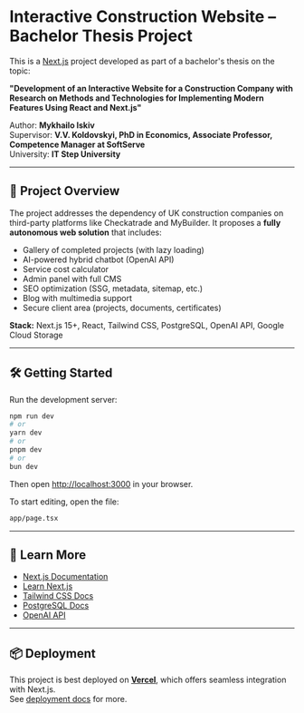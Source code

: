 # Interactive Construction Website – Bachelor Thesis Project

This is a [Next.js](https://nextjs.org) project developed as part of a bachelor's thesis on the topic:

**"Development of an Interactive Website for a Construction Company with Research on Methods and Technologies for Implementing Modern Features Using React and Next.js"**

Author: **Mykhailo Iskiv**  
Supervisor: **V.V. Koldovskyi, PhD in Economics, Associate Professor, Competence Manager at SoftServe**  
University: **IT Step University**

---

## 🚀 Project Overview

The project addresses the dependency of UK construction companies on third-party platforms like Checkatrade and MyBuilder. It proposes a **fully autonomous web solution** that includes:

- Gallery of completed projects (with lazy loading)
- AI-powered hybrid chatbot (OpenAI API)
- Service cost calculator
- Admin panel with full CMS
- SEO optimization (SSG, metadata, sitemap, etc.)
- Blog with multimedia support
- Secure client area (projects, documents, certificates)

**Stack:** Next.js 15+, React, Tailwind CSS, PostgreSQL, OpenAI API, Google Cloud Storage

---

## 🛠 Getting Started

Run the development server:

```bash
npm run dev
# or
yarn dev
# or
pnpm dev
# or
bun dev
```

Then open [http://localhost:3000](http://localhost:3000) in your browser.

To start editing, open the file:  
```bash
app/page.tsx
```

---

## 🧐 Learn More

- [Next.js Documentation](https://nextjs.org/docs)
- [Learn Next.js](https://nextjs.org/learn)
- [Tailwind CSS Docs](https://tailwindcss.com/docs)
- [PostgreSQL Docs](https://www.postgresql.org/docs/)
- [OpenAI API](https://platform.openai.com/docs)

---

## 📦 Deployment

This project is best deployed on **[Vercel](https://vercel.com)**, which offers seamless integration with Next.js.  
See [deployment docs](https://nextjs.org/docs/app/building-your-application/deploying) for more.
